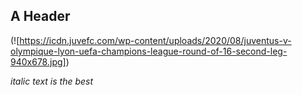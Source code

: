 ## A Header ##

(![https://icdn.juvefc.com/wp-content/uploads/2020/08/juventus-v-olympique-lyon-uefa-champions-league-round-of-16-second-leg-940x678.jpg])

*italic text is the best*
